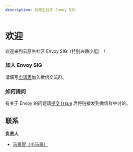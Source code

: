 ```yaml
---
description: 云原生社区 Envoy SIG
---
```


# 欢迎

欢迎来到云原生社区 Envoy SIG（特别兴趣小组）！

### 加入 Envoy SIG

请填写[申请表](https://wj.qq.com/s2/7279251/7934)加入微信交流群。

### 如何提问

有关于 Envoy 的问题请[提交 Issue](https://github.com/cloudnativeto/sig-envoy/issues/new) 后将链接发到微信群中讨论。

## 联系

**负责人**

* [马景贺（小马哥）](https://github.com/majinghe)

